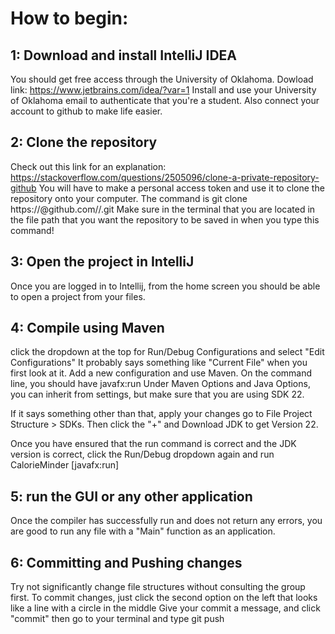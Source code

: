 # How to begin:

## 1: Download and install IntelliJ IDEA
You should get free access through the University of Oklahoma.
Dowload link: https://www.jetbrains.com/idea/?var=1
Install and use your University of Oklahoma email to authenticate that you're a student. Also connect your account to github to make life easier.

## 2: Clone the repository
Check out this link for an explanation:
https://stackoverflow.com/questions/2505096/clone-a-private-repository-github
You will have to make a personal access token and use it to clone the repository onto your computer.
The command is git clone https://<pat>@github.com/<your account or organization>/<repo>.git
Make sure in the terminal that you are located in the file path that you want the repository to be saved in when you type this command!

## 3: Open the project in IntelliJ
Once you are logged in to Intellij, from the home screen you should be able to open a project from your files.

## 4: Compile using Maven
click the dropdown at the top for Run/Debug Configurations and select "Edit Configurations"
    It probably says something like "Current File" when you first look at it.
    Add a new configuration and use Maven.
On the command line, you should have javafx:run
Under Maven Options and Java Options, you can inherit from settings, but make sure that you are using SDK 22.

If it says something other than that, apply your changes
   go to File  Project Structure > SDKs.
   Then click the "+" and Download JDK to get Version 22.

Once you have ensured that the run command is correct and the JDK version is correct, click the Run/Debug dropdown again and run CalorieMinder [javafx:run]

## 5: run the GUI or any other application
Once the compiler has successfully run and does not return any errors, you are good to run any file with a "Main" function as an application.

## 6: Committing and Pushing changes
Try not significantly change file structures without consulting the group first.
To commit changes, just click the second option on the left that looks like a line with a circle in the middle
Give your commit a message, and click "commit"
then go to your terminal and type git push



